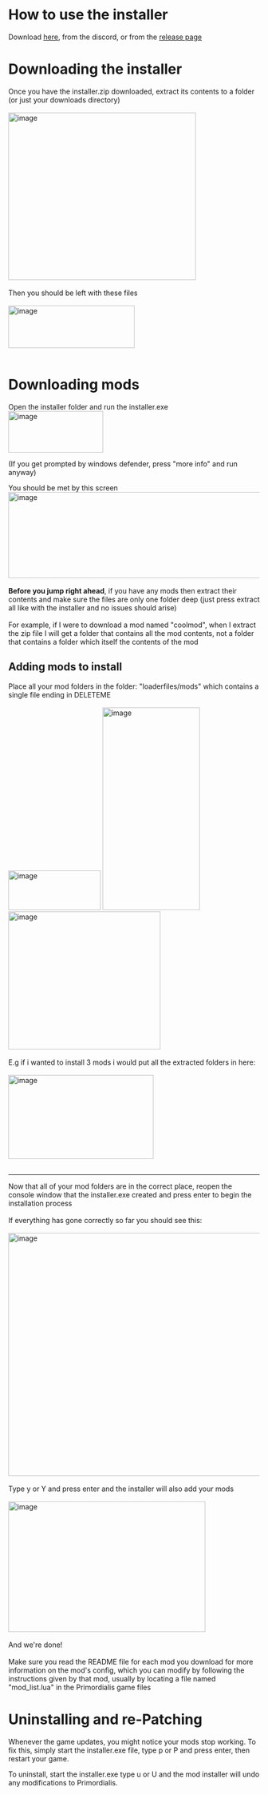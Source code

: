 # How to use the installer

Download [here](https://github.com/guunno/primordialis-mod-installer/releases/download/v3/installer.zip), from the discord, or from the [release page](https://github.com/guunno/primordialis-mod-installer/releases)

# Downloading the installer
Once you have the installer.zip downloaded, extract its contents to a folder (or just your downloads directory)
<br><br>
<img width="376" height="335" alt="image" src="https://github.com/user-attachments/assets/26c5d498-cf1a-4902-9d40-4850d03cc54c" />
<br><br>
Then you should be left with these files
<br><br>
<img width="253" height="85" alt="image" src="https://github.com/user-attachments/assets/3d785f30-6c71-4b02-8723-df5889033685" />
<br><br>

# Downloading mods
Open the installer folder and run the installer.exe
<br>
<img width="190" height="83" alt="image" src="https://github.com/user-attachments/assets/d1b4aeb4-b046-4f06-9f31-09e7ca0d8076" />

(If you get prompted by windows defender, press "more info" and run anyway)

You should be met by this screen
<br>
<img width="694" height="172" alt="image" src="https://github.com/user-attachments/assets/52a6ec3e-68a9-45e4-9fbd-8f819c4b8b2d" />
<br><br>
**Before you jump right ahead**, if you have any mods then extract their contents and make sure the files are only one folder deep (just press extract all like with the installer and no issues should arise)
<br><br>For example, if I were to download a mod named "coolmod", when I extract the zip file I will get a folder that contains all the mod contents, not a folder that contains a folder which itself the contents of the mod

Adding mods to install
---

Place all your mod folders in the folder: "loaderfiles/mods" which contains a single file ending in DELETEME
<br><br>
<img width="185" height="79" alt="image" src="https://github.com/user-attachments/assets/0535b3d6-8189-487d-adaf-da6e7486ad05" />
<img width="195" height="405" alt="image" src="https://github.com/user-attachments/assets/8f14947a-59f1-428a-b474-6d840e7766d8" />
<img width="305" height="276" alt="image" src="https://github.com/user-attachments/assets/0fd73169-7ee1-4967-9938-bca04938b527" />
<br><br>
E.g if i wanted to install 3 mods i would put all the extracted folders in here:
<br><br>
<img width="291" height="168" alt="image" src="https://github.com/user-attachments/assets/7416510a-be66-4383-9282-8336fca6cd39" />
<br><br>

---
Now that all of your mod folders are in the correct place, reopen the console window that the installer.exe created and press enter to begin the installation process
<br><br>
If everything has gone correctly so far you should see this:
<br><br>
<img width="693" height="486" alt="image" src="https://github.com/user-attachments/assets/72be422c-93c3-4d88-9380-1fffe3d837f6" />
<br><br>
Type y or Y and press enter and the installer will also add your mods
<br><br>
<img width="395" height="261" alt="image" src="https://github.com/user-attachments/assets/bb05ff61-4b7c-493b-9079-46d4bcad3015" />
<br><br>
And we're done!
<br><br>Make sure you read the README file for each mod you download for more information on the mod's config, which you can modify by following the instructions given by that mod, usually by locating a file named "mod_list.lua" in the Primordialis game files

# Uninstalling and re-Patching
Whenever the game updates, you might notice your mods stop working. To fix this, simply start the installer.exe file, type p or P and press enter, then restart your game.

To uninstall, start the installer.exe type u or U and the mod installer will undo any modifications to Primordialis.
